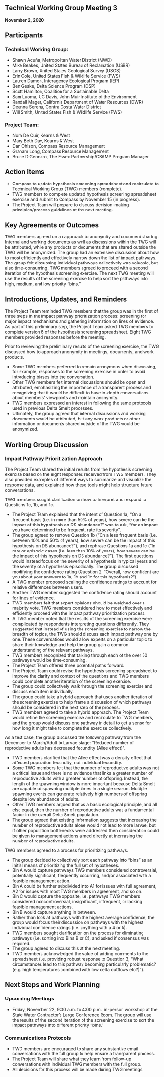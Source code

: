 ## Technical Working Group Meeting 3

**November 2, 2020**

## Participants
### Technical Working Group: 
* Shawn Acuña, Metropolitan Water District (MWD)
* Mike Beakes, United States Bureau of Reclamation (USBR)
* Larry Brown, United States Geological Survey (USGS)
* Erin Cole, United States Fish & Wildlife Service (FWS)
* Lauren Damon, Interagency Ecological Program (IEP)
* Ben Geske, Delta Science Program (DSP)
* Scott Hamilton, Coalition for a Sustainable Delta
* Sam Luoma, UC Davis, John Muir Institute of the Environment
* Randall Mager, California Department of Water Resources (DWR)
* Deanna Serena, Contra Costa Water District
* Will Smith, United States Fish & Wildlife Service (FWS)

### Project Team: 
* Nora De Cuir, Kearns & West
* Mary Beth Day, Kearns & West
* Dan Ohlson, Compass Resource Management
* Graham Long, Compass Resource Management
* Bruce DiGennaro, The Essex Partnership/CSAMP Program Manager

## Action Items
* Compass to update hypothesis screening spreadsheet and recirculate to Technical Working Group (TWG) members (complete).
* TWG members to complete updated hypothesis screening spreadsheet exercise and submit to Compass by November 15 (in progress).
* The Project Team will prepare to discuss decision-making principles/process guidelines at the next meeting.

## Key Agreements or Outcomes 
TWG members agreed on an approach to anonymity and document sharing. Internal and working documents as well as discussions within the TWG will be attributed, while any products or documents that are shared outside the TWG will be anonymized. The group had an extensive discussion about how to most efficiently and effectively narrow down the list of impact pathways. The group felt discussing individual pathways collectively was valuable, but also time-consuming. TWG members agreed to proceed with a second iteration of the hypothesis screening exercise. The next TWG meeting will use the results of the screening exercise to help sort the pathways into high, medium, and low priority “bins.” 

## Introductions, Updates, and Reminders
The Project Team reminded TWG members that the group was in the first of three steps in the impact pathway prioritization process: screening for major impact mechanisms and gathering information on lines of evidence. As part of this preliminary step, the Project Team asked TWG members to complete version 6 of the hypothesis screening spreadsheet. Eight TWG members provided responses before the meeting.

Prior to reviewing the preliminary results of the screening exercise, the TWG discussed how to approach anonymity in meetings, documents, and work products.        

* Some TWG members preferred to remain anonymous when discussing, for example, responses to the screening exercise in order to avoid introducing biases into the conversation. 
* Other TWG members felt internal discussions should be open and attributed, emphasizing the importance of a transparent process and recognizing that it would be difficult to have in-depth conversations about members’ viewpoints and maintain anonymity. 
* TWG members expressed an interest in following the same protocols used in previous Delta Smelt processes. 
* Ultimately, the group agreed that internal discussions and working documents would be attributed, but any work products or other information or documents shared outside of the TWG would be anonymized.


## Working Group Discussion


### Impact Pathway Prioritization Approach


The Project Team shared the initial results from the hypothesis screening exercise based on the eight responses received from TWG members. They also provided examples of different ways to summarize and visualize the response data, and explained how these tools might help structure future conversations.

TWG members sought clarification on how to interpret and respond to Questions 1c, 1b, and 1c. 

* The Project Team explained that the intent of Question 1a, “On a frequent basis (i.e. in more than 50% of years), how severe can be the impact of this hypothesis on DS abundance?” was to ask, “for an impact you have determined to be frequent, rate its severity”. 
* The group agreed to remove Question 1b (“On a less frequent basis (i.e. between 10% and 50% of years), how severe can be the impact of this hypothesis on DS abundance?”), and rephrase Questions 1a and 1c (“In rare or episodic cases (i.e. less than 10% of years), how severe can be the impact of this hypothesis on DS abundance?”). The first questions would instead focus on the severity of a hypothesis in typical years and the severity of a hypothesis episodically.
The group discussed modifying the confidence rating (Question 2, “Overall, how confident are you about your answers to 1a, 1b and 1c for this hypothesis?”).
* A TWG member proposed scaling the confidence ratings to account for relative differences between users.
* Another TWG member suggested the confidence rating should account for lines of evidence.
* TWG members felt that expert opinions should be weighed over a majority vote.
TWG members considered how to most effectively and efficiently proceed with the impact pathway prioritization process.
* A TWG member noted that the results of the screening exercise were complicated by respondents interpreting questions differently. They suggested that instead of using the screening exercise to narrow the breadth of topics, the TWG should discuss each impact pathway one by one. These conversations would allow experts on a particular topic to share their knowledge and help the group gain a common understanding of the relevant pathways.
* TWG members recognized that talking through each of the over 50 pathways would be time-consuming. 
* The Project Team offered three potential paths forward.
* The Project Team could revise the hypothesis screening spreadsheet to improve the clarity and context of the questions and TWG members could complete another iteration of the screening exercise.
* The group could collectively walk through the screening exercise and discuss each item individually.
* The group could take a hybrid approach that uses another iteration of the screening exercise to help frame a discussion of which pathways should be considered in the next step of the process.
* TWG members agreed to take a hybrid approach. The Project Team would refine the screening exercise and recirculate to TWG members, and the group would discuss one pathway in detail to get a sense for how long it might take to complete the exercise collectively.


As a test case, the group discussed the following pathway from the December to March/Adult to Larvae stage: “Reduced number of reproductive adults has decreased fecundity (Allee effect)”.

* TWG members clarified that the Allee effect was a density effect that affected population fecundity, not individual fecundity.
* Some TWG members felt that the number of reproductive adults was not a critical issue and there is no evidence that links a greater number of reproductive adults with a greater number of offspring. Instead, the length of the spawning window is more important because Delta Smelt are capable of spawning multiple times in a single season. Multiple spawning events can generate relatively high numbers of offspring despite low abundance of adults.
* Other TWG members argued that as a basic ecological principle, and all else equal, then the number of reproductive adults was a fundamental factor in the overall Delta Smelt population.
* The group agreed that existing information suggests that increasing the number of reproductive adults alone would not lead to more larvae, but if other population bottlenecks were addressed then consideration could be given to management actions aimed directly at increasing the number of reproductive adults. 


TWG members agreed to a process for prioritizing pathways.

* The group decided to collectively sort each pathway into “bins” as an initial means of prioritizing the full set of hypotheses.
* Bin A would capture pathways TWG members considered controversial, potentially significant, frequently occurring, and/or associated with a feasible management action.
* Bin A could be further subdivided into A1 for issues with full agreement, A2 for issues with most TWG members in agreement, and so on.
* Bin C would capture the opposite, i.e. pathways TWG members considered noncontroversial, insignificant, infrequent, or lacking feasible management actions.
* Bin B would capture anything in between.
* Rather than look at pathways with the highest average confidence, the group would focus their discussion on pathways with the highest individual confidence ratings (i.e. anything with a 4 or 5).
* TWG members sought clarification on the process for eliminating pathways (i.e. sorting into Bins B or C), and asked if consensus was required.
* The group agreed to discuss this at the next meeting. 
* TWG members acknowledged the value of adding comments to the spreadsheet (i.e. providing robust response to Question 3, “What circumstances lead to this pathway becoming particularly problematic? (e.g. high temperatures combined with low delta outflows etc?)”).


## Next Steps and Work Planning


### Upcoming Meetings
* Friday, November 22, 9:00 a.m. to 4:00 p.m., in-person workshop at the State Water Contractor’s Large Conference Room. The group will use the results of the second iteration of the screening exercise to sort the impact pathways into different priority “bins.”



### Communications Protocols
* TWG members are encouraged to share any substantive email conversations with the full group to help ensure a transparent process. 
* The Project Team will share what they learn from follow-up conversations with individual TWG members with the full group.
* All decisions for this process will be made during TWG meetings.  
